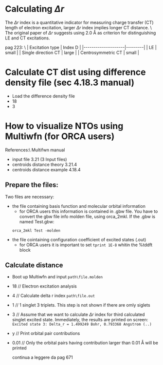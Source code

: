 # Calculating $\Delta r$
The $\Delta r$ index is a quantitative indicator for measuring charge transfer (CT) length of electron excitation, 
larger $\Delta r$ index implies longer CT distance. \\
The original paper of $\Delta r$ suggests using 2.0 Å as criterion for distinguishing LE and CT excitations.

pag 223: \\
| Excitation type     | Index D |
|---------------------|---------|
| LE                  | small   |
| Single direction CT | large   |
| Centrosymmetric CT  | small   |

# Calculate CT dist using difference density file (sec 4.18.3 manual)
- Load the difference density file
- 18
- 3

# How to visualize NTOs using Multiwfn (for ORCA users)
References:\ 
Multifwn manual
- input file 3.21 (3 Input files)
- centroids distance theory 3.21.4
- centroids distance example 4.18.4

## Prepare the files:
Two files are necessary:
- the file containing basis function and molecular orbital information
	- for ORCA users this information is contained in .gbw file. You have to convert the gbw file info molden file, using orca_2mkl. If the .gbw is named Test.gbw: 
	```
	orca_2mkl Test -molden
	```
- the file cointaining configuration coefficient of excited states (.out)
    - for ORCA users it is important to set ```tprint 1E-8``` whitin the %tddft block



## Calculate distance
- Boot up Multiwfn and input 
``` path\file.molden ```
- 18 // Electron excitation analysis
- 4 // Calculate delta r index 	``` path\file.out ```
- 1 // 1 singlet 3 triplets. This step is not shown if there are omly siglets
- 3 // Assume that we want to calculate $\Delta r$ index for third calculated singlet excited state. Immediately, the results are printed on screen: ``` Excited state 3: Delta_r = 1.499249 Bohr, 0.793368 Angstrom (..)  ```
- y  // Print orbital pair contributions
- 0.01 // Only the orbital pairs having contribution larger than 0.01 Å will be printed


  continua a leggere da pag 671
